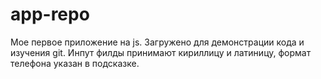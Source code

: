 # app-repo

Мое первое приложение на js. Загружено для демонстрации кода и изучения git.
Инпут филды принимают кириллицу и латиницу, формат телефона указан в подсказке.

